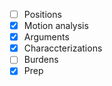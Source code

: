 - [ ] Positions
- [x] Motion analysis
- [x] Arguments
- [x] Characcterizations
- [ ] Burdens
- [x] Prep